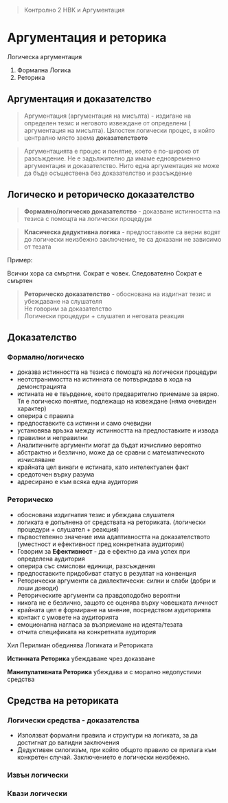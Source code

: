 > Контролно 2 НВК и Аргументация

# Аргументация и реторика

Логическа аргументация

1. Формална Логика
2. Реторика

## Аргументация и доказателство

> Аргументация (аргументация на мисълта) - издигане на определен тезис и неговото извеждане от определени ( аргументация на мисълта).
> Цялостен логически процес, в който централно място заема **доказателството**

> Аргументацията е процес и понятие, което е по-широко от разсъждение.
> Не е задължително да имаме едновременно аргументация и доказателство.
> Нито една аргументация не може да бъде осъществена без доказателство и разсъждение

## Логическо и реторическо доказателство

> **Формално/логическо доказателство** - доказване истинността на тезиса с помощта на логически процедури

> **Класическа дедуктивна логика** - предпоставките са верни водят до логически неизбежно заключение,
> те са доказани не зависимо от тезата

Пример:

Всички хора са смъртни. Сократ е човек. Следователно Сократ е смъртен

> **Реторическо доказателство** - обоснована на издигнат тезис и убеждаване на слушателя
> <br>Не говорим за доказателство
> <br>Логически процедури + слушател и неговата реакция

## Доказателство

### Формално/логическо

- доказва истинността на тезиса с помощта на логически процедури
- неотстранимостта на истинната се потвърждава в хода на демонстрацията
- истината не е твърдение, което предварително приемаме за вярно. Тя е логическо понятие, подлежащо на извеждане (няма очевиден характер)
- оперира с правила
- предпоставките са истинни и само очевидни
- установява връзка между истинността на предпоставките и извода
- правилни и неправилни
- Аналитичните аргументи могат да бъдат изчислимо вероятно
- абстрактно и безлично, може да се сравни с математическото изчисляване
- крайната цел винаги е истината, като интелектуален факт
- средоточен върху разума
- адресирано е към всяка една аудитория

### Реторическо

- обоснована издигнатия тезис и убеждава слушателя
- логиката е допълнена от средствата на реториката. (логически процедури + слушател + реакция)
- първостепенно значение има адаптивността на доказателството (уместност и ефективност пред конкретната аудитория)
- Говорим за **Ефективност** - да е ефектно да има успех при определена аудитория
- оперира със смислови единици, разсъждения
- предпоставките придобиват статус в резултат на конвенция
- Реторически аргументи са диалектически: силни и слаби (добри и лоши доводи)
- Реторическите аргументи са правдоподобно вероятни
- никога не е безлично, защото се оценява върху човешката личност
- крайната цел е формиране на мнение, посредством аудиторията
- контакт с умовете на аудиторията
- емоционална нагласа за възприемане на идеята/тезата
- отчита спецификата на конкретната аудитория

Хил Перилман обединява Логиката и Реториката

**Истинната Реторика** убеждаване чрез доказване

**Манипулативната Реторика** убеждава и с морално недопустими средства

## Средства на реториката

### **Логически средства** - доказателства 

- Използват формални правила и структури на логиката, за да достигнат до валидни заключения
- Дедуктивен силогизъм, при който общото правило се прилага към конкретен случай. Заключението е логически неизбежно.

### **Извън логически**

### **Квази логически**